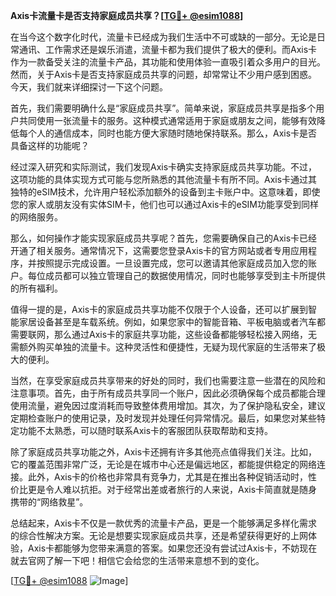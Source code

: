**Axis卡流量卡是否支持家庭成员共享？[[TG💪+ @esim1088](https://t.me/s/esim1088)]**

在当今这个数字化时代，流量卡已经成为我们生活中不可或缺的一部分。无论是日常通讯、工作需求还是娱乐消遣，流量卡都为我们提供了极大的便利。而Axis卡作为一款备受关注的流量卡产品，其功能和使用体验一直吸引着众多用户的目光。然而，关于Axis卡是否支持家庭成员共享的问题，却常常让不少用户感到困惑。今天，我们就来详细探讨一下这个问题。

首先，我们需要明确什么是“家庭成员共享”。简单来说，家庭成员共享是指多个用户共同使用一张流量卡的服务。这种模式通常适用于家庭或朋友之间，能够有效降低每个人的通信成本，同时也能方便大家随时随地保持联系。那么，Axis卡是否具备这样的功能呢？

经过深入研究和实际测试，我们发现Axis卡确实支持家庭成员共享功能。不过，这项功能的具体实现方式可能与您所熟悉的其他流量卡有所不同。Axis卡通过其独特的eSIM技术，允许用户轻松添加额外的设备到主卡账户中。这意味着，即使您的家人或朋友没有实体SIM卡，他们也可以通过Axis卡的eSIM功能享受到同样的网络服务。

那么，如何操作才能实现家庭成员共享呢？首先，您需要确保自己的Axis卡已经开通了相关服务。通常情况下，这需要您登录Axis卡的官方网站或者专用应用程序，并按照提示完成设置。一旦设置完成，您可以邀请其他家庭成员加入您的账户。每位成员都可以独立管理自己的数据使用情况，同时也能够享受到主卡所提供的所有福利。

值得一提的是，Axis卡的家庭成员共享功能不仅限于个人设备，还可以扩展到智能家居设备甚至是车载系统。例如，如果您家中的智能音箱、平板电脑或者汽车都需要联网，那么通过Axis卡的家庭共享功能，这些设备都能够轻松接入网络，无需额外购买单独的流量卡。这种灵活性和便捷性，无疑为现代家庭的生活带来了极大的便利。

当然，在享受家庭成员共享带来的好处的同时，我们也需要注意一些潜在的风险和注意事项。首先，由于所有成员共享同一个账户，因此必须确保每个成员都能合理使用流量，避免因过度消耗而导致整体费用增加。其次，为了保护隐私安全，建议定期检查账户的使用记录，及时发现并处理任何异常情况。最后，如果您对某些特定功能不太熟悉，可以随时联系Axis卡的客服团队获取帮助和支持。

除了家庭成员共享功能之外，Axis卡还拥有许多其他亮点值得我们关注。比如，它的覆盖范围非常广泛，无论是在城市中心还是偏远地区，都能提供稳定的网络连接。此外，Axis卡的价格也非常具有竞争力，尤其是在推出各种促销活动时，性价比更是令人难以抗拒。对于经常出差或者旅行的人来说，Axis卡简直就是随身携带的“网络救星”。

总结起来，Axis卡不仅是一款优秀的流量卡产品，更是一个能够满足多样化需求的综合性解决方案。无论是想要实现家庭成员共享，还是希望获得更好的上网体验，Axis卡都能够为您带来满意的答案。如果您还没有尝试过Axis卡，不妨现在就去官网了解一下吧！相信它会给您的生活带来意想不到的变化。

[[TG💪+ @esim1088](https://t.me/s/esim1088) ![Image](https://i.postimg.cc/4NQfJmqS/Snipaste-2025-05-13-00-14-12.png)]